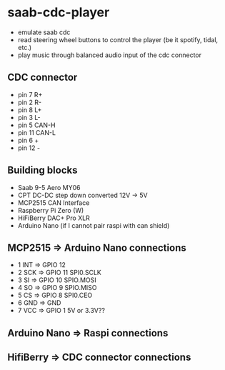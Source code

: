 # saab-cdc-player

- emulate saab cdc
- read steering wheel buttons to control the player (be it spotify, tidal, etc.)
- play music through balanced audio input of the cdc connector

## CDC connector

- pin 7 R+
- pin 2 R-
- pin 8 L+
- pin 3 L-
- pin 5 CAN-H
- pin 11 CAN-L
- pin 6 +
- pin 12 -

## Building blocks

- Saab 9-5 Aero MY06
- CPT DC-DC step down converted 12V -> 5V
- MCP2515 CAN Interface
- Raspberry Pi Zero (W)
- HiFiBerry DAC+ Pro XLR
- Arduino Nano (if I cannot pair raspi with can shield)

## MCP2515 => Arduino Nano connections

- 1 INT => GPIO 12
- 2 SCK => GPIO 11 SPI0.SCLK
- 3 SI => GPIO 10 SPIO.MOSI
- 4 SO => GPIO 9 SPIO.MISO
- 5 CS => GPIO 8 SPI0.CEO
- 6 GND => GND
- 7 VCC => GPIO 1 5V or 3.3V??

## Arduino Nano => Raspi connections

## HifiBerry => CDC connector connections
